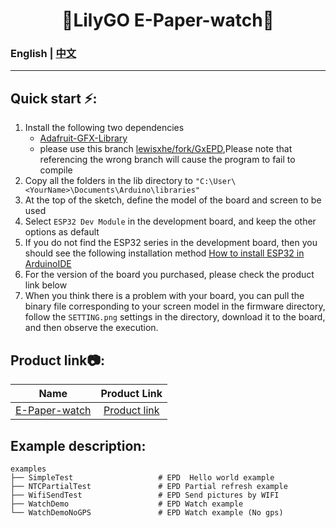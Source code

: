 
<h1 align = "center">🌟LilyGO E-Paper-watch🌟</h1>

### English | [中文](docs/details_cn.md) 

--------------------------------------


<h2 align = "left">Quick start ⚡:</h2>


1. Install the following two dependencies
     - [Adafruit-GFX-Library](https://github.com/adafruit/Adafruit-GFX-Library)
     - please use this branch [lewisxhe/fork/GxEPD](https://github.com/lewisxhe/GxEPD),Please note that referencing the wrong branch will cause the program to fail to compile
2. Copy all the folders in the lib directory to `"C:\User\<YourName>\Documents\Arduino\libraries"`
3. At the top of the sketch, define the model of the board and screen to be used 
5. Select `ESP32 Dev Module` in the development board, and keep the other options as default
6. If you do not find the ESP32 series in the development board, then you should see the following installation method [How to install ESP32 in ArduinoIDE](https://github.com/espressif/arduino-esp32/blob/master/docs/arduino-ide/boards_manager.md)
7. For the version of the board you purchased, please check the product link below 
8. When you think there is a problem with your board, you can pull the binary file corresponding to your screen model in the firmware directory, follow the `SETTING.png` settings in the directory, download it to the board, and then observe the execution. 

<h2 align = "left">Product link📷:</h2>

|     Name     |                            Product  Link                             |
| :----------: | :------------------------------------------------------------------: |
| [E-Paper-watch]() | [Product link]() |

<h2 align = "left">Example description:</h2>

```
examples
├── SimpleTest                   # EPD  Hello world example 
├── NTCPartialTest               # EPD Partial refresh example 
├── WifiSendTest                 # EPD Send pictures by WIFI  
├── WatchDemo                    # EPD Watch example 
└── WatchDemoNoGPS               # EPD Watch example (No gps)
```


